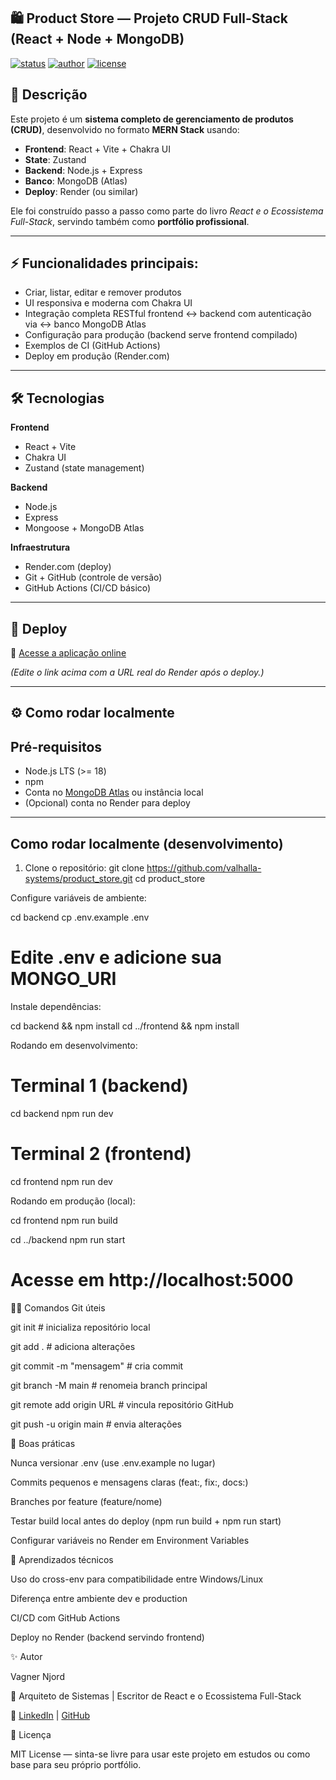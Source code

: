 ## 🛍️ Product Store — Projeto CRUD Full-Stack (React + Node + MongoDB)

[![status](https://img.shields.io/badge/status-deployed-success)]()
[![author](https://img.shields.io/badge/author-Vagner%20Njord-blue)](https://github.com/vagner-njord)
[![license](https://img.shields.io/badge/license-MIT-green)](LICENSE)

## 📖 Descrição

Este projeto é um **sistema completo de gerenciamento de produtos (CRUD)**, desenvolvido no formato **MERN Stack** usando:

- **Frontend**: React + Vite + Chakra UI
- **State**: Zustand
- **Backend**: Node.js + Express
- **Banco**: MongoDB (Atlas)
- **Deploy**: Render (ou similar)

Ele foi construído passo a passo como parte do livro _React e o Ecossistema Full-Stack_, servindo também como **portfólio profissional**.

---

## ⚡ Funcionalidades principais:

- Criar, listar, editar e remover produtos
- UI responsiva e moderna com Chakra UI
- Integração completa RESTful frontend ↔ backend com autenticação via ↔ banco MongoDB Atlas
- Configuração para produção (backend serve frontend compilado)
- Exemplos de CI (GitHub Actions)
- Deploy em produção (Render.com)

---

## 🛠️ Tecnologias

**Frontend**

- React + Vite
- Chakra UI
- Zustand (state management)

**Backend**

- Node.js
- Express
- Mongoose + MongoDB Atlas

**Infraestrutura**

- Render.com (deploy)
- Git + GitHub (controle de versão)
- GitHub Actions (CI/CD básico)

---

## 🚀 Deploy

🔗 [Acesse a aplicação online](https://seu-deploy.onrender.com)

_(Edite o link acima com a URL real do Render após o deploy.)_

---

## ⚙️ Como rodar localmente

## Pré-requisitos

- Node.js LTS (>= 18)
- npm
- Conta no [MongoDB Atlas](https://www.mongodb.com/atlas) ou instância local
- (Opcional) conta no Render para deploy

---

## Como rodar localmente (desenvolvimento)

1. Clone o repositório:
   git clone https://github.com/valhalla-systems/product_store.git
   cd product_store

Configure variáveis de ambiente:

cd backend
cp .env.example .env

# Edite .env e adicione sua MONGO_URI

Instale dependências:

cd backend && npm install
cd ../frontend && npm install

Rodando em desenvolvimento:

# Terminal 1 (backend)

cd backend
npm run dev

# Terminal 2 (frontend)

cd frontend
npm run dev

Rodando em produção (local):

cd frontend
npm run build

cd ../backend
npm run start

# Acesse em http://localhost:5000

🧑‍💻 Comandos Git úteis

git init # inicializa repositório local

git add . # adiciona alterações

git commit -m "mensagem" # cria commit

git branch -M main # renomeia branch principal

git remote add origin URL # vincula repositório GitHub

git push -u origin main # envia alterações

📘 Boas práticas

Nunca versionar .env (use .env.example no lugar)

Commits pequenos e mensagens claras (feat:, fix:, docs:)

Branches por feature (feature/nome)

Testar build local antes do deploy (npm run build + npm run start)

Configurar variáveis no Render em Environment Variables

🔑 Aprendizados técnicos

Uso do cross-env para compatibilidade entre Windows/Linux

Diferença entre ambiente dev e production

CI/CD com GitHub Actions

Deploy no Render (backend servindo frontend)

✨ Autor

Vagner Njord

📌 Arquiteto de Sistemas | Escritor de React e o Ecossistema Full-Stack

🔗 [LinkedIn](https://www.linkedin.com/in/vagner-bsilva) | [GitHub](https://github.com/valhalla-systems)

📜 Licença

MIT License — sinta-se livre para usar este projeto em estudos ou como base para seu próprio portfólio.
